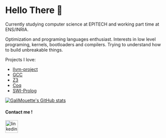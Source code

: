 # Hello There :wave:

Currently studying computer science at EPITECH and working part time at ENS/INRIA.

Optimization and programing languages enthusiast.
Interests in low level programing, kernels, bootloaders and compilers.
Trying to understand how to build unbreakable things.

Projects I love:
* [llvm-project](https://github.com/llvm/llvm-project)
* [GCC](https://github.com/gcc-mirror/gcc)
* [Z3](https://github.com/Z3Prover/z3)
* [Coq](https://github.com/coq/coq)
* [SWI-Prolog](https://github.com/SWI-Prolog/swipl-devel)

[![GaliMouette's GitHub stats](https://github-readme-stats.vercel.app/api?username=GaliMouette&count_private=true&show_icons=true)](https://github.com/anuraghazra/github-readme-stats)

#### Contact me !

[<img src='https://cdn.jsdelivr.net/npm/simple-icons@3.0.1/icons/linkedin.svg' alt='linkedin' height='40'>](https://www.linkedin.com/in/alexis-carre/)

